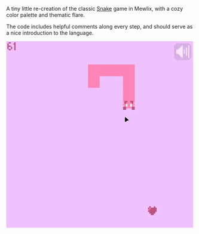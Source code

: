 A tiny little re-creation of the classic [Snake](https://en.wikipedia.org/wiki/Snake_(video_game_genre)) game in Mewlix, with a cozy color palette and thematic flare.

The code includes helpful comments along every step, and should serve as a nice introduction to the language.

<img width="500" height="500" src="../previews/mewlix-snake.webp" alt="An animated preview of the game.">
